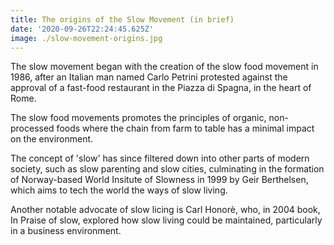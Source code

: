 ```yaml
---
title: The origins of the Slow Movement (in brief)
date: '2020-09-26T22:24:45.625Z'
image: ./slow-movement-origins.jpg
---
```


The slow movement began with the creation of the slow food movement in 1986, after an Italian man named Carlo Petrini protested against the approval of a fast-food restaurant in the Piazza di Spagna, in the heart of Rome.

The slow food movements promotes the principles of organic, non-processed foods where the chain from farm to table has a minimal impact on the environment.

The concept of 'slow' has since filtered down into other parts of modern society, such as slow parenting and slow cities, culminating in the formation of Norway-based World Insitute of Slowness in 1999 by Geir Berthelsen, which aims to tech the world the ways of slow living.

Another notable advocate of slow licing is Carl Honorè, who, in 2004 book, In Praise of slow, explored how slow living could be maintained, particularly in a business environment.
